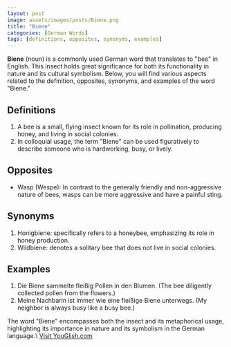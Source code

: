 ```yaml
---
layout: post
image: assets/images/posts/Biene.png
title: "Biene"
categories: [German Words]
tags: [definitions, opposites, synonyms, examples]
---
```


**Biene** (noun) is a commonly used German word that translates to "bee" in English. This insect holds great significance for both its functionality in nature and its cultural symbolism. Below, you will find various aspects related to the definition, opposites, synonyms, and examples of the word "Biene."

## Definitions

1. A bee is a small, flying insect known for its role in pollination, producing honey, and living in social colonies.
2. In colloquial usage, the term "Biene" can be used figuratively to describe someone who is hardworking, busy, or lively.

## Opposites

- Wasp (Wespe): In contrast to the generally friendly and non-aggressive nature of bees, wasps can be more aggressive and have a painful sting.

## Synonyms

1. Honigbiene: specifically refers to a honeybee, emphasizing its role in honey production.
2. Wildbiene: denotes a solitary bee that does not live in social colonies.

## Examples

1. Die Biene sammelte fleißig Pollen in den Blumen. (The bee diligently collected pollen from the flowers.)
2. Meine Nachbarin ist immer wie eine fleißige Biene unterwegs. (My neighbor is always busy like a busy bee.)

The word "Biene" encompasses both the insect and its metaphorical usage, highlighting its importance in nature and its symbolism in the German language.\ <a id="yg-widget-0" class="youglish-widget" data-query="Biene" data-lang="german" data-components="8412" data-auto-start="0" data-bkg-color="theme_light" data-title="How%20to%20pronounce%20Biene%20in%20German"  rel="nofollow" href="https://youglish.com">Visit YouGlish.com</a><script async src="https://youglish.com/public/emb/widget.js" charset="utf-8"></script>